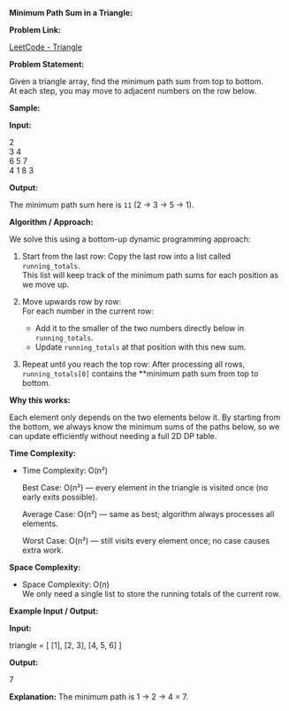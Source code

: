 **Minimum Path Sum in a Triangle:**

**Problem Link:**

[LeetCode - Triangle](https://leetcode.com/problems/triangle/)

**Problem Statement:**

Given a triangle array, find the minimum path sum from top to bottom.  
At each step, you may move to adjacent numbers on the row below.

**Sample:**

**Input:**

2  
3 4  
6 5 7  
4 1 8 3 

**Output:**

The minimum path sum here is `11` (2 → 3 → 5 → 1).

**Algorithm / Approach:**

We solve this using a bottom-up dynamic programming approach:

1. Start from the last row:
   Copy the last row into a list called `running_totals`.  
   This list will keep track of the minimum path sums for each position as we move up.

2. Move upwards row by row:  
   For each number in the current row:
   - Add it to the smaller of the two numbers directly below in `running_totals`.
   - Update `running_totals` at that position with this new sum.

3. Repeat until you reach the top row: 
   After processing all rows, `running_totals[0]` contains the **minimum path sum from top to bottom.

**Why this works:**

Each element only depends on the two elements below it. By starting from the bottom, we always know the minimum sums of the paths below, so we can update efficiently without needing a full 2D DP table.

**Time Complexity:**

- Time Complexity: O(n²)  
 
   Best Case: O(n²) — every element in the triangle is visited once (no early exits possible).

   Average Case: O(n²) — same as best; algorithm always processes all elements.

   Worst Case: O(n²) — still visits every element once; no case causes extra work.

**Space Complexity:**

- Space Complexity: O(n)  
  We only need a single list to store the running totals of the current row.

**Example Input / Output:**

**Input:**

triangle = [
    [1],
    [2, 3],
    [4, 5, 6]
]

**Output:**

7

**Explanation:** The minimum path is 1 → 2 → 4 = 7.
